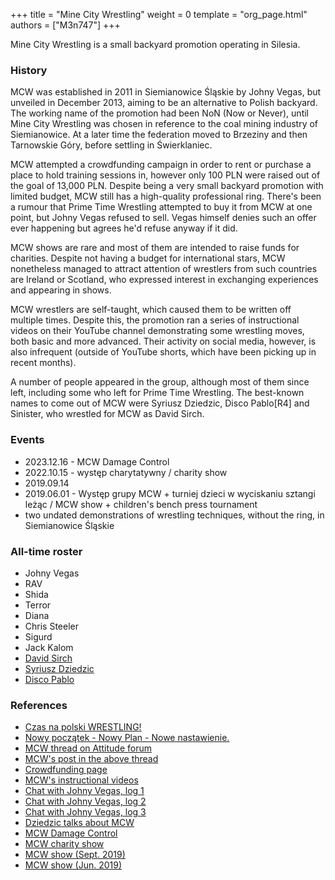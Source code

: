 +++
title = "Mine City  Wrestling"
weight = 0
template = "org_page.html"
authors = ["M3n747"]
+++

Mine City Wrestling is a small backyard promotion operating in Silesia.

### History
MCW was established in 2011 in Siemianowice Śląskie by Johny Vegas, but unveiled in December 2013, aiming to be an alternative to Polish backyard. The working name of the promotion had been NoN (Now or Never), until Mine City Wrestling was chosen in reference to the coal mining industry of Siemianowice. At a later time the federation moved to Brzeziny and then Tarnowskie Góry, before settling in Świerklaniec.

MCW attempted a crowdfunding campaign in order to rent or purchase a place to hold training sessions in, however only 100 PLN were raised out of the goal of 13,000 PLN. Despite being a very small backyard promotion with limited budget, MCW still has a high-quality professional ring. There's been a rumour that Prime Time Wrestling attempted to buy it from MCW at one point, but Johny Vegas refused to sell. Vegas himself denies such an offer ever happening but agrees he'd refuse anyway if it did.

MCW shows are rare and most of them are intended to raise funds for charities. Despite not having a budget for international stars, MCW nonetheless managed to attract attention of wrestlers from such countries are Ireland or Scotland, who expressed interest in exchanging experiences and appearing in shows.

MCW wrestlers are self-taught, which caused them to be written off multiple times. Despite this, the promotion ran a series of instructional videos on their YouTube channel demonstrating some wrestling moves, both basic and more advanced. Their activity on social media, however, is also infrequent (outside of YouTube shorts, which have been picking up in recent months).

A number of people appeared in the group, although most of them since left, including some who left for Prime Time Wrestling. The best-known names to come out of MCW were Syriusz Dziedzic, Disco Pablo[R4] and Sinister, who wrestled for MCW as David Sirch.

### Events

- 2023.12.16 - MCW Damage Control
- 2022.10.15 - występ charytatywny / charity show
- 2019.09.14
- 2019.06.01 - Występ grupy MCW + turniej dzieci w wyciskaniu sztangi leżąc / MCW show + children's bench press tournament
- two undated demonstrations of wrestling techniques, without the ring, in Siemianowice Śląskie

### All-time roster
- Johny Vegas
- RAV
- Shida
- Terror
- Diana
- Chris Steeler
- Sigurd
- Jack Kalom
- [David Sirch](@/w/sinister.md)
- [Syriusz Dziedzic](@/w/dziedzic.md)
- [Disco Pablo](@/w/disco-pablo.md)

### References
- [Czas na polski WRESTLING!](https://web.archive.org/web/20160527112136/http://natlok.pl/czas-na-polski-wrestling/)
- [Nowy początek - Nowy Plan - Nowe nastawienie.](https://www.facebook.com/minecitywrestling/posts/pfbid02zVfpG1gojMXq5jBkAVcqPMjnAmPLyhrNwqB78upeCzGchKRKKLJHd8zP6w7o1BQpl)
- [MCW thread on Attitude forum](https://forum.wrestling.pl/topic/34470-mcw-mine-city-wrestling/)
- [MCW's post in the above thread](https://forum.wrestling.pl/topic/34470-mcw-mine-city-wrestling/page/2/#comment-341346)
- [Crowdfunding page](https://wspieram.to/mcwwrestling)
- [MCW's instructional videos](https://www.youtube.com/playlist?list=PL2kby3nr3FjcQFyp_hr73GMhmD9iiOdAd)
- [Chat with Johny Vegas, log 1](https://imgur.com/TMvHiAJ)
- [Chat with Johny Vegas, log 2](https://imgur.com/oUPRHVC)
- [Chat with Johny Vegas, log 3](https://i.imgur.com/RfEaden.png)
- [Dziedzic talks about MCW](https://www.youtube.com/live/-mveTz3FApQ?si=GrAXj1vj7GMkwEdt&t=5200)
- [MCW Damage Control](https://www.facebook.com/events/966766303522255/)
- [MCW charity show](https://www.facebook.com/minecitywrestling/posts/pfbid036Ts8szvAz5DxV4KTgXE6VHe6rZLRts9ga6g961GMCo867ro7JtFiejTgiHSU2tfcl)
- [MCW show (Sept. 2019)](https://www.facebook.com/minecitywrestling/posts/pfbid0yobCocxacSdatiLm5e936n8r2xZteNweMfYVdKq6t4PMXkjBsjJRmPvuYPeDqJoxl)
- [MCW show (Jun. 2019)](https://www.facebook.com/events/966766303522255/)
